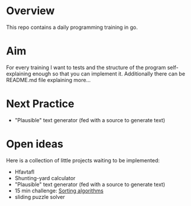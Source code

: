 # Overview
This repo contains a daily programming training in go.

# Aim
For every training I want to tests and the structure of the program self-explaining 
enough so that you can implement it.
Additionally there can be README.md file explaining more...

# Next Practice
- "Plausible" text generator (fed with a source to generate text)

# Open ideas
Here is a collection of little projects waiting to be implemented:
- Hfavtafl
- Shunting-yard calculator
- "Plausible" text generator (fed with a source to generate text)
- 15 min challenge: [Sorting algorithms](https://www.geeksforgeeks.org/sorting-algorithms/)
- sliding puzzle solver
